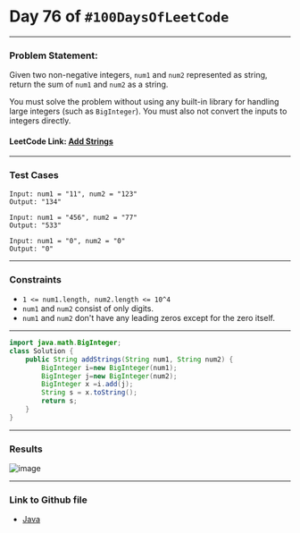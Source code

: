 # Day 76 of `#100DaysOfLeetCode`

___
### Problem Statement:  
Given two non-negative integers, `num1` and `num2` represented as string, return the sum of `num1` and `num2` as a string.

You must solve the problem without using any built-in library for handling large integers (such as `BigInteger`). You must also not convert the inputs to integers directly.

#### LeetCode Link: [Add Strings](https://leetcode.com/problems/add-strings/description/)
___


### Test Cases
```
Input: num1 = "11", num2 = "123"
Output: "134"
```
```
Input: num1 = "456", num2 = "77"
Output: "533"
```
```
Input: num1 = "0", num2 = "0"
Output: "0"
```
___


### Constraints 
* `1 <= num1.length, num2.length <= 10^4`
* `num1` and `num2` consist of only digits.
* `num1` and `num2` don't have any leading zeros except for the zero itself.


___
```java
import java.math.BigInteger;
class Solution {
    public String addStrings(String num1, String num2) {
        BigInteger i=new BigInteger(num1);
        BigInteger j=new BigInteger(num2);
        BigInteger x =i.add(j);
        String s = x.toString(); 
        return s;
    }
}
```


___
### Results
![image](https://user-images.githubusercontent.com/31382363/221022149-f23e5531-5890-4b09-89f9-1d297268f4e7.png)


___

### Link to Github file  
* [Java](https://github.com/studentdevelops/100DaysOfLeetCode/blob/c942c7b42eb861f1b25ac66d99e2e1007a5b280b/Day79_Add_Strings/code.java)
